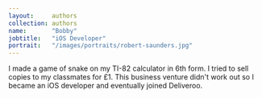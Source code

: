 ```yaml
---
layout:     authors
collection: authors
name:       "Bobby"
jobtitle:   "iOS Developer"
portrait:   "/images/portraits/robert-saunders.jpg"
---
```


I made a game of snake on my TI-82 calculator in 6th form.  I tried to sell copies to my classmates for £1.
This business venture didn't work out so I became an iOS developer and eventually joined Deliveroo.
